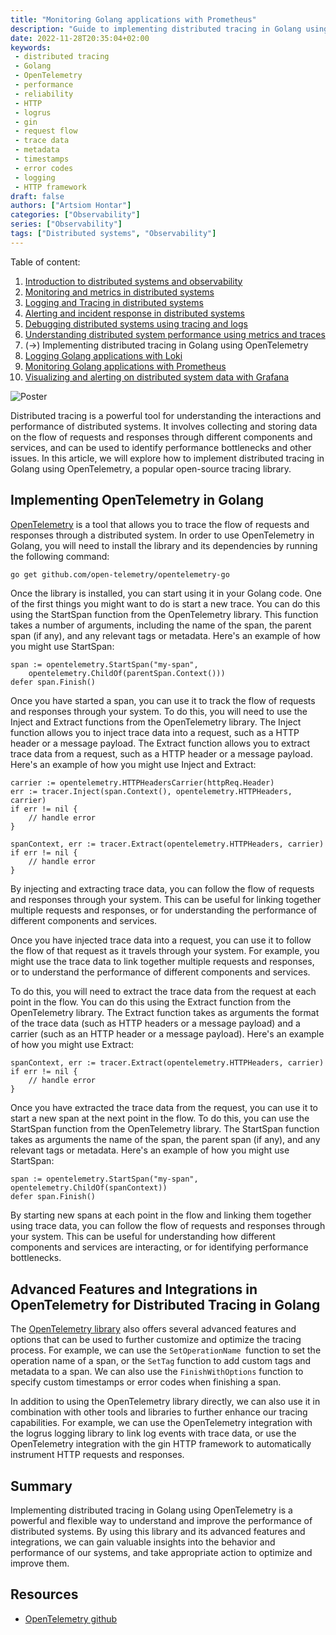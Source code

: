 ```yaml
---
title: "Monitoring Golang applications with Prometheus"
description: "Guide to implementing distributed tracing in Golang using the OpenTelemetry library"
date: 2022-11-28T20:35:04+02:00
keywords:
 - distributed tracing
 - Golang
 - OpenTelemetry
 - performance
 - reliability
 - HTTP
 - logrus
 - gin
 - request flow
 - trace data
 - metadata
 - timestamps
 - error codes
 - logging
 - HTTP framework
draft: false
authors: ["Artsiom Hontar"]
categories: ["Observability"]
series: ["Observability"]
tags: ["Distributed systems", "Observability"]
---
```


Table of content:
1. [Introduction to distributed systems and observability](/learnings/observability/intro-to-distributed-observability/)
2. [Monitoring and metrics in distributed systems](/learnings/observability/monitoring-in-distributed-system/)
3. [Logging and Tracing in distributed systems](/learnings/observability/logging-and-tracing-in-distributed-system/)
4. [Alerting and incident response in distributed systems](/learnings/observability/alerting-and-incidents-in-distributed-system/)
6. [Debugging distributed systems using tracing and logs](/learnings/observability/debugging-distributed-system)
7. [Understanding distributed system performance using metrics and traces](/learnings/observability/understanding-performance-in-distributed-system/)
8. (->) Implementing distributed tracing in Golang using OpenTelemetry
9. [Logging Golang applications with Loki](/learnings/observability/logging-golang-with-loki/)
10. [Monitoring Golang applications with Prometheus](/learnings/observability/monitoring-golang-with-prometheus/)
11. [Visualizing and alerting on distributed system data with Grafana](/learnings/observability/vizualize-and-alerting-with-grafana/)

![Poster](/learnings/observability/implementing-distributed-tracing/poster.jpg)

Distributed tracing is a powerful tool for understanding the interactions and performance of distributed systems. It involves collecting and storing data on the flow of requests and responses through different components and services, and can be used to identify performance bottlenecks and other issues. In this article, we will explore how to implement distributed tracing in Golang using OpenTelemetry, a popular open-source tracing library.

## Implementing OpenTelemetry in Golang

[OpenTelemetry](https://opentelemetry.io/docs/) is a tool that allows you to trace the flow of requests and responses through a distributed system. In order to use OpenTelemetry in Golang, you will need to install the library and its dependencies by running the following command:

```bash
go get github.com/open-telemetry/opentelemetry-go
```
Once the library is installed, you can start using it in your Golang code. One of the first things you might want to do is start a new trace. You can do this using the StartSpan function from the OpenTelemetry library. This function takes a number of arguments, including the name of the span, the parent span (if any), and any relevant tags or metadata. Here's an example of how you might use StartSpan:

```golang
span := opentelemetry.StartSpan("my-span", 
    opentelemetry.ChildOf(parentSpan.Context()))
defer span.Finish()
```

Once you have started a span, you can use it to track the flow of requests and responses through your system. To do this, you will need to use the Inject and Extract functions from the OpenTelemetry library. The Inject function allows you to inject trace data into a request, such as a HTTP header or a message payload. The Extract function allows you to extract trace data from a request, such as a HTTP header or a message payload. Here's an example of how you might use Inject and Extract:

```golang
carrier := opentelemetry.HTTPHeadersCarrier(httpReq.Header)
err := tracer.Inject(span.Context(), opentelemetry.HTTPHeaders, carrier)
if err != nil {
    // handle error
}

spanContext, err := tracer.Extract(opentelemetry.HTTPHeaders, carrier)
if err != nil {
    // handle error
}
```
By injecting and extracting trace data, you can follow the flow of requests and responses through your system. This can be useful for linking together multiple requests and responses, or for understanding the performance of different components and services.

Once you have injected trace data into a request, you can use it to follow the flow of that request as it travels through your system. For example, you might use the trace data to link together multiple requests and responses, or to understand the performance of different components and services.

To do this, you will need to extract the trace data from the request at each point in the flow. You can do this using the Extract function from the OpenTelemetry library. The Extract function takes as arguments the format of the trace data (such as HTTP headers or a message payload) and a carrier (such as an HTTP header or a message payload). Here's an example of how you might use Extract:

```golang
spanContext, err := tracer.Extract(opentelemetry.HTTPHeaders, carrier)
if err != nil {
    // handle error
}
```

Once you have extracted the trace data from the request, you can use it to start a new span at the next point in the flow. To do this, you can use the StartSpan function from the OpenTelemetry library. The StartSpan function takes as arguments the name of the span, the parent span (if any), and any relevant tags or metadata. Here's an example of how you might use StartSpan:

```golang
span := opentelemetry.StartSpan("my-span", opentelemetry.ChildOf(spanContext))
defer span.Finish()
```

By starting new spans at each point in the flow and linking them together using trace data, you can follow the flow of requests and responses through your system. This can be useful for understanding how different components and services are interacting, or for identifying performance bottlenecks.


## Advanced Features and Integrations in OpenTelemetry for Distributed Tracing in Golang

The [OpenTelemetry library](https://github.com/open-telemetry/opentelemetry-go) also offers several advanced features and options that can be used to further customize and optimize the tracing process. For example, we can use the `SetOperationName `function to set the operation name of a span, or the `SetTag` function to add custom tags and metadata to a span. We can also use the `FinishWithOptions` function to specify custom timestamps or error codes when finishing a span.

In addition to using the OpenTelemetry library directly, we can also use it in combination with other tools and libraries to further enhance our tracing capabilities. For example, we can use the OpenTelemetry integration with the logrus logging library to link log events with trace data, or use the OpenTelemetry integration with the gin HTTP framework to automatically instrument HTTP requests and responses.

## Summary

Implementing distributed tracing in Golang using OpenTelemetry is a powerful and flexible way to understand and improve the performance of distributed systems. By using this library and its advanced features and integrations, we can gain valuable insights into the behavior and performance of our systems, and take appropriate action to optimize and improve them.

## Resources
- [OpenTelemetry github](https://github.com/open-telemetry/opentelemetry-go)